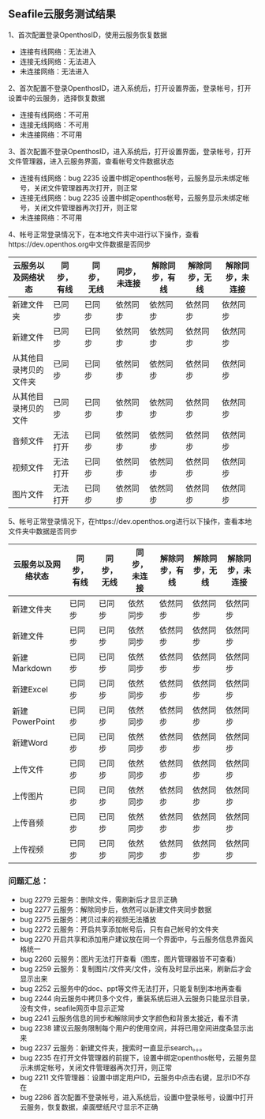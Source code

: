 ## Seafile云服务测试结果

1、首次配置登录OpenthosID，使用云服务恢复数据
- 连接有线网络：无法进入
- 连接无线网络：无法进入
- 未连接网络：无法进入

2、首次配置不登录OpenthosID，进入系统后，打开设置界面，登录帐号，打开设置中的云服务，选择恢复数据
- 连接有线网络：不可用
- 连接无线网络：不可用
- 未连接网络：不可用

3、首次配置不登录OpenthosID，进入系统后，打开设置界面，登录帐号，打开文件管理器，进入云服务界面，查看帐号文件数据状态
- 连接有线网络：bug 2235 设置中绑定openthos帐号，云服务显示未绑定帐号，关闭文件管理器再次打开，则正常
- 连接无线网络：bug 2235 设置中绑定openthos帐号，云服务显示未绑定帐号，关闭文件管理器再次打开，则正常
- 未连接网络：不可用

4、帐号正常登录情况下，在本地文件夹中进行以下操作，查看https://dev.openthos.org中文件数据是否同步

|云服务以及网络状态|同步，有线|同步，无线|同步，未连接|解除同步，有线|解除同步，无线|解除同步，未连接|
|-----|-----|-----|-----|-----|-----|-----|
|新建文件夹|已同步|已同步|依然同步|依然同步|依然同步|依然同步|
|新建文件|已同步|已同步|依然同步|依然同步|依然同步|依然同步|
|从其他目录拷贝的文件夹|已同步|已同步|依然同步|依然同步|依然同步|依然同步|
|从其他目录拷贝的文件|已同步|已同步|依然同步|依然同步|依然同步|依然同步|
|音频文件|无法打开|已同步|依然同步|依然同步|依然同步|依然同步|
|视频文件|无法打开|已同步|依然同步|依然同步|依然同步|依然同步|
|图片文件|无法打开|已同步|依然同步|依然同步|依然同步|依然同步|

5、帐号正常登录情况下，在https://dev.openthos.org进行以下操作，查看本地文件夹中数据是否同步

|云服务以及网络状态|同步，有线|同步，无线|同步，未连接|解除同步，有线|解除同步，无线|解除同步，未连接|
|-----|-----|-----|-----|-----|-----|-----|
|新建文件夹|已同步|已同步|依然同步|依然同步|依然同步|依然同步|
|新建文件|已同步|已同步|依然同步|依然同步|依然同步|依然同步|
|新建Markdown|已同步|已同步|依然同步|依然同步|依然同步|依然同步|
|新建Excel|已同步|已同步|依然同步|依然同步|依然同步|依然同步|
|新建PowerPoint|已同步|已同步|依然同步|依然同步|依然同步|依然同步|
|新建Word|已同步|已同步|依然同步|依然同步|依然同步|依然同步|
|上传文件|已同步|已同步|依然同步|依然同步|依然同步|依然同步|
|上传图片|已同步|已同步|依然同步|依然同步|依然同步|依然同步|
|上传音频|已同步|已同步|依然同步|依然同步|依然同步|依然同步|
|上传视频|已同步|已同步|依然同步|依然同步|依然同步|依然同步|

### 问题汇总：

 - bug 2279 云服务：删除文件，需刷新后才显示正确
 - bug 2277 云服务：解除同步后，依然可以新建文件夹同步数据
 - bug 2275 云服务：拷贝过来的视频无法播放
 - bug 2272 云服务：开启共享添加帐号后，只有自己帐号的文件夹
 - bug 2270 开启共享和添加用户建议放在同一个界面中，与云服务信息界面风格统一
 - bug 2260 云服务：图片无法打开查看（图库，图片管理器皆不可查看）
 - bug 2259 云服务：复制图片/文件夹/文件，没有及时显示出来，刷新后才会显示出来
 - bug 2252 云服务中的doc、ppt等文件无法打开，只能复制到本地再查看
 - bug 2244 向云服务中拷贝多个文件，重装系统后进入云服务只能显示目录，没有文件，seafile网页中显示正常
 - bug 2241 云服务信息的同步和解除同步文字颜色和背景太接近，看不清
 - bug 2238 建议云服务限制每个用户的使用空间，并将已用空间进度条显示出来
 - bug 2237 云服务：新建文件夹，搜索时一直显示search。。。
 - bug 2235 在打开文件管理器的前提下，设置中绑定openthos帐号，云服务显示未绑定帐号，关闭文件管理器再次打开，则正常
 - bug 2211 文件管理器：设置中绑定用户ID，云服务中点击右键，显示ID不存在
 - bug 2286 首次配置不登录帐号，进入系统后，设置中登录帐号，设置中打开云服务，恢复数据，桌面壁纸尺寸显示不正确
